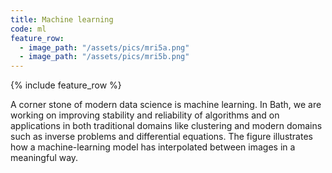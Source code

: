 ```yaml
---
title: Machine learning 
code: ml
feature_row:
  - image_path: "/assets/pics/mri5a.png" 
  - image_path: "/assets/pics/mri5b.png" 
---
```


{% include feature_row    %}

A corner stone of modern data science is machine learning. In Bath, we are working on improving stability and reliability of algorithms and  on applications in both traditional domains like clustering and modern domains such as inverse problems and differential equations. The figure illustrates how a machine-learning model has interpolated between images in a meaningful way.
